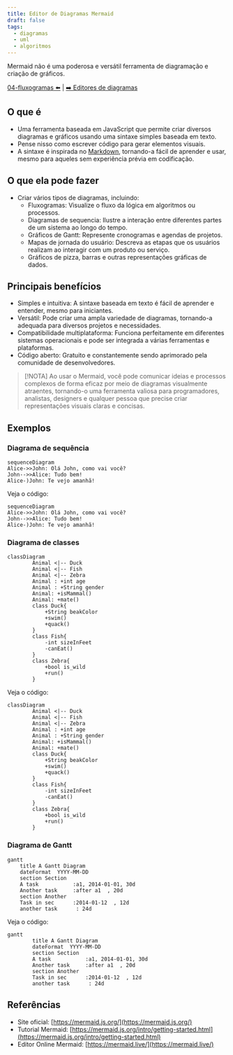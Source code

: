 ```yaml
---
title: Editor de Diagramas Mermaid
draft: false
tags:
  - diagramas
  - uml
  - algoritmos
---
```

Mermaid não é uma poderosa e versátil ferramenta de diagramação e criação de gráficos. 

[04-fluxogramas ⬅️](04-fluxogramas.md) | [➡️ Editores de diagramas](editores-de-diagramas.md)

## **O que é**

- Uma ferramenta baseada em JavaScript que permite criar diversos diagramas e gráficos usando uma sintaxe simples baseada em texto.
- Pense nisso como escrever código para gerar elementos visuais.
- A sintaxe é inspirada no [Markdown](documentacao-com-Markdown.md), tornando-a fácil de aprender e usar, mesmo para aqueles sem experiência prévia em codificação.

## **O que ela pode fazer**

- Criar vários tipos de diagramas, incluindo:
    - Fluxogramas: Visualize o fluxo da lógica em algoritmos ou processos.
    - Diagramas de sequencia: Ilustre a interação entre diferentes partes de um sistema ao longo do tempo.
    - Gráficos de Gantt: Represente cronogramas e agendas de projetos.
    - Mapas de jornada do usuário: Descreva as etapas que os usuários realizam ao interagir com um produto ou serviço.
    - Gráficos de pizza, barras e outras representações gráficas de dados.

## **Principais benefícios**

- Simples e intuitiva: A sintaxe baseada em texto é fácil de aprender e entender, mesmo para iniciantes.
- Versátil: Pode criar uma ampla variedade de diagramas, tornando-a adequada para diversos projetos e necessidades.
- Compatibilidade multiplataforma: Funciona perfeitamente em diferentes sistemas operacionais e pode ser integrada a várias ferramentas e plataformas.
- Código aberto: Gratuito e constantemente sendo aprimorado pela comunidade de desenvolvedores.

> [!NOTA]
> Ao usar o Mermaid, você pode comunicar ideias e processos complexos de forma eficaz por meio de diagramas visualmente atraentes, tornando-o uma ferramenta valiosa para programadores, analistas, designers e qualquer pessoa que precise criar representações visuais claras e concisas.

## Exemplos

### Diagrama de sequência

```mermaid
sequenceDiagram
Alice->>John: Olá John, como vai você?
John-->>Alice: Tudo bem!
Alice-)John: Te vejo amanhã!

```

Veja o código:
```plaintext
sequenceDiagram
Alice->>John: Olá John, como vai você?
John-->>Alice: Tudo bem!
Alice-)John: Te vejo amanhã!
```

### Diagrama de classes

```mermaid
classDiagram
        Animal <|-- Duck
        Animal <|-- Fish
        Animal <|-- Zebra
        Animal : +int age
        Animal : +String gender
        Animal: +isMammal()
        Animal: +mate()
        class Duck{
            +String beakColor
            +swim()
            +quack()
        }
        class Fish{
            -int sizeInFeet
            -canEat()
        }
        class Zebra{
            +bool is_wild
            +run()
        }
```

Veja o código:

```plaintext
classDiagram
        Animal <|-- Duck
        Animal <|-- Fish
        Animal <|-- Zebra
        Animal : +int age
        Animal : +String gender
        Animal: +isMammal()
        Animal: +mate()
        class Duck{
            +String beakColor
            +swim()
            +quack()
        }
        class Fish{
            -int sizeInFeet
            -canEat()
        }
        class Zebra{
            +bool is_wild
            +run()
        }
```

### Diagrama de Gantt

```mermaid
gantt
    title A Gantt Diagram
    dateFormat  YYYY-MM-DD
    section Section
    A task           :a1, 2014-01-01, 30d
    Another task     :after a1  , 20d
    section Another
    Task in sec      :2014-01-12  , 12d
    another task      : 24d
```

Veja o código:


```plaintext
gantt
        title A Gantt Diagram
        dateFormat  YYYY-MM-DD
        section Section
        A task           :a1, 2014-01-01, 30d
        Another task     :after a1  , 20d
        section Another
        Task in sec      :2014-01-12  , 12d
        another task      : 24d
```



## Referências

- Site oficial: [https://mermaid.js.org/](https://mermaid.js.org/)
- Tutorial Mermaid: [https://mermaid.js.org/intro/getting-started.html](https://mermaid.js.org/intro/getting-started.html)
- Editor Online Mermaid: [https://mermaid.live/](https://mermaid.live/)
